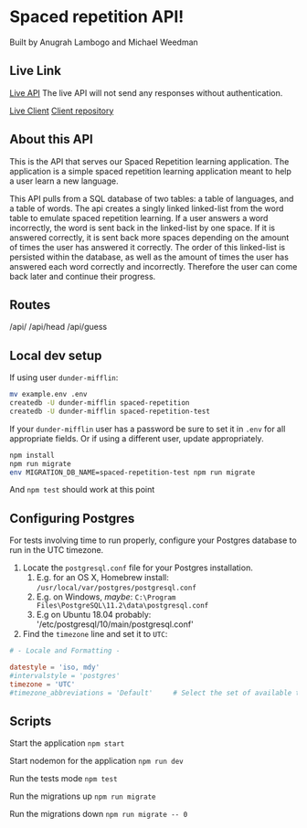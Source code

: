 # Spaced repetition API!
Built by Anugrah Lambogo and Michael Weedman

## Live Link

[Live API](https://sleepy-temple-89186.herokuapp.com/api "api link - won't be able to complete any requests") The live API will not send any responses without authentication.

[Live Client](https://spaced-rep-phi.now.sh/ "Spaced repetition")
[Client repository](https://github.com/thinkful-ei-iguana/michael-anugrah-spaced-repetition-client "Spaced repetition server")

## About this API

This is the API that serves our Spaced Repetition learning application. The application is a simple spaced repetition learning application meant to help a user learn a new language.

This API pulls from a SQL database of two tables: a table of languages, and a table of words. The api creates a singly linked linked-list from the word table to emulate spaced repetition learning. If a user answers a word incorrectly, the word is sent back in the linked-list by one space. If it is answered correctly, it is sent back more spaces depending on the amount of times the user has answered it correctly. The order of this linked-list is persisted within the database, as well as the amount of times the user has answered each word correctly and incorrectly. Therefore the user can come back later and continue their progress.


## Routes

/api/
/api/head
/api/guess

## Local dev setup

If using user `dunder-mifflin`:

```bash
mv example.env .env
createdb -U dunder-mifflin spaced-repetition
createdb -U dunder-mifflin spaced-repetition-test
```

If your `dunder-mifflin` user has a password be sure to set it in `.env` for all appropriate fields. Or if using a different user, update appropriately.

```bash
npm install
npm run migrate
env MIGRATION_DB_NAME=spaced-repetition-test npm run migrate
```

And `npm test` should work at this point

## Configuring Postgres

For tests involving time to run properly, configure your Postgres database to run in the UTC timezone.

1. Locate the `postgresql.conf` file for your Postgres installation.
   1. E.g. for an OS X, Homebrew install: `/usr/local/var/postgres/postgresql.conf`
   2. E.g. on Windows, _maybe_: `C:\Program Files\PostgreSQL\11.2\data\postgresql.conf`
   3. E.g  on Ubuntu 18.04 probably: '/etc/postgresql/10/main/postgresql.conf'
2. Find the `timezone` line and set it to `UTC`:

```conf
# - Locale and Formatting -

datestyle = 'iso, mdy'
#intervalstyle = 'postgres'
timezone = 'UTC'
#timezone_abbreviations = 'Default'     # Select the set of available time zone
```

## Scripts

Start the application `npm start`

Start nodemon for the application `npm run dev`

Run the tests mode `npm test`

Run the migrations up `npm run migrate`

Run the migrations down `npm run migrate -- 0`
